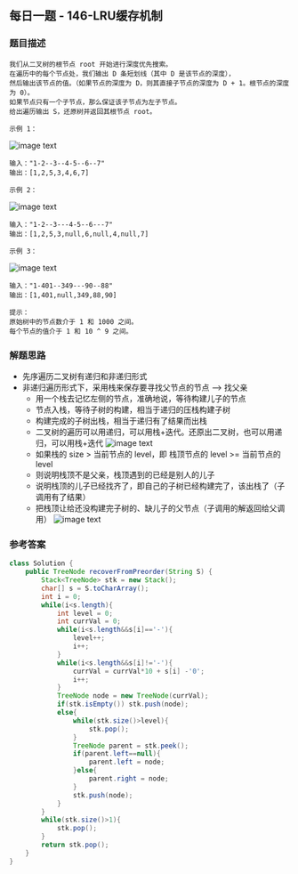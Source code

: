 ## 每日一题 - 146-LRU缓存机制


### 题目描述
```
我们从二叉树的根节点 root 开始进行深度优先搜索。
在遍历中的每个节点处，我们输出 D 条短划线（其中 D 是该节点的深度），
然后输出该节点的值。（如果节点的深度为 D，则其直接子节点的深度为 D + 1。根节点的深度为 0）。
如果节点只有一个子节点，那么保证该子节点为左子节点。
给出遍历输出 S，还原树并返回其根节点 root。 

示例 1：
```
![image text](https://assets.leetcode-cn.com/aliyun-lc-upload/uploads/2019/04/12/recover-a-tree-from-preorder-traversal.png)
```
输入："1-2--3--4-5--6--7"
输出：[1,2,5,3,4,6,7]

示例 2：
```
![image text](https://assets.leetcode-cn.com/aliyun-lc-upload/uploads/2019/04/12/screen-shot-2019-04-10-at-114101-pm.png)
```
输入："1-2--3---4-5--6---7"
输出：[1,2,5,3,null,6,null,4,null,7]

示例 3：
```
![image text](https://assets.leetcode-cn.com/aliyun-lc-upload/uploads/2019/04/12/screen-shot-2019-04-10-at-114955-pm.png)
```
输入："1-401--349---90--88"
输出：[1,401,null,349,88,90]

提示：
原始树中的节点数介于 1 和 1000 之间。
每个节点的值介于 1 和 10 ^ 9 之间。
```
### 解题思路
* 先序遍历二叉树有递归和非递归形式
* 非递归遍历形式下，采用栈来保存要寻找父节点的节点 --> 找父亲
    * 用一个栈去记忆左侧的节点，准确地说，等待构建儿子的节点
    * 节点入栈，等待子树的构建，相当于递归的压栈构建子树
    * 构建完成的子树出栈，相当于递归有了结果而出栈
    * 二叉树的遍历可以用递归，可以用栈+迭代。还原出二叉树，也可以用递归，可以用栈+迭代
![image text](https://pic.leetcode-cn.com/9f20bdbb8399f3d045513dc0d5205c42cbd7e83a105286883b9cc706a086b893-image.png)
    * 如果栈的 size > 当前节点的 level，即 栈顶节点的 level >= 当前节点的level
    * 则说明栈顶不是父亲，栈顶遇到的已经是别人的儿子
    * 说明栈顶的儿子已经找齐了，即自己的子树已经构建完了，该出栈了（子调用有了结果）
    * 把栈顶让给还没构建完子树的、缺儿子的父节点（子调用的解返回给父调用）
![image text](https://pic.leetcode-cn.com/a007453f5907ed1766cf2ec0a610e3e3cf07e69701a939abbaceaa555f9a4f1c-image.png)
### 参考答案

```java
class Solution {
    public TreeNode recoverFromPreorder(String S) {
        Stack<TreeNode> stk = new Stack();
        char[] s = S.toCharArray();
        int i = 0;
        while(i<s.length){
            int level = 0;
            int currVal = 0;
            while(i<s.length&&s[i]=='-'){
                level++;
                i++;
            }
            while(i<s.length&&s[i]!='-'){
                currVal = currVal*10 + s[i] -'0';
                i++;
            }
            TreeNode node = new TreeNode(currVal);
            if(stk.isEmpty()) stk.push(node);
            else{
                while(stk.size()>level){
                    stk.pop();
                }
                TreeNode parent = stk.peek();
                if(parent.left==null){
                    parent.left = node;
                }else{
                    parent.right = node;
                }
                stk.push(node);
            }
        }
        while(stk.size()>1){
            stk.pop();
        }
        return stk.pop();
    }
}

```

